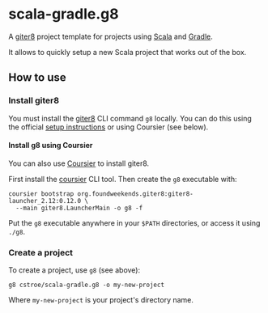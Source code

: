 # scala-gradle.g8

A [giter8][1] project template for projects using [Scala][2] and [Gradle][3].

It allows to quickly setup a new Scala project that works out of the box.

## How to use

### Install giter8

You must install the [giter8][1] CLI command `g8` locally.  You can do this using the official [setup instructions][4] or using Coursier (see below).

#### Install g8 using Coursier

You can also use [Coursier][5] to install giter8.

First install the [coursier][6] CLI tool.  Then create the `g8` executable with:

```
coursier bootstrap org.foundweekends.giter8:giter8-launcher_2.12:0.12.0 \
  --main giter8.LauncherMain -o g8 -f
```

Put the `g8` executable anywhere in your `$PATH` directories, or access it using `./g8`.

### Create a project

To create a project, use `g8` (see above):

```
g8 cstroe/scala-gradle.g8 -o my-new-project
```

Where `my-new-project` is your project's directory name.

[1]: http://www.foundweekends.org/giter8/
[2]: https://scala-lang.org/
[3]: https://gradle.org/
[4]: http://www.foundweekends.org/giter8/setup.html
[5]: https://get-coursier.io/
[6]: https://get-coursier.io/docs/cli-installation.html#linux-macos
